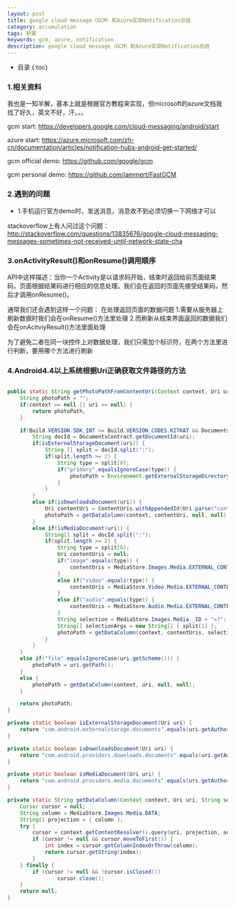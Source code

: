 ```yaml
---
layout: post
title: google cloud message（GCM）和Azure实现Notification总结
category: accumulation
tags: 积累
keywords: gcm, azure, notification
description: google cloud message（GCM）和Azure实现Notification总结
---
```


* 目录
{:toc}

### 1.相关资料
我也是一知半解，基本上就是根据官方教程来实现，但microsoft的azure文档我找了好久，英文不好，汗。。。

gcm start: https://developers.google.com/cloud-messaging/android/start

azure start: https://azure.microsoft.com/zh-cn/documentation/articles/notification-hubs-android-get-started/

gcm official demo: https://github.com/google/gcm

gcm personal demo: https://github.com/iammert/FastGCM

### 2.遇到的问题
- 1.手机运行官方demo时，发送消息，消息收不到必须切换一下网络才可以

stackoverflow上有人问过这个问题：http://stackoverflow.com/questions/13835676/google-cloud-messaging-messages-sometimes-not-received-until-network-state-cha


### 3.onActivityResult()和onResume()调用顺序
API中这样描述：当你一个Activity是以请求码开始，结束时返回给前页面结果码，页面根据结果码进行相应的信息处理。我们会在返回的页面先接受结果码，然后才调用onResume()。

通常我们还会遇到这样一个问题：
在处理返回页面的数据问题
1.需要从服务器上刷新数据时我们会在onResume()方法里处理
2.而刷新从结束界面返回的数据我们会在onAcitviyResult()方法里面处理

为了避免二者在同一块控件上对数据处理，我们只需加个标识符，在两个方法里进行判断，要用哪个方法进行刷新

### 4.Android4.4以上系统根据Uri正确获取文件路径的方法

~~~ Java

public static String getPhotoPathFromContentUri(Context context, Uri uri) {
    String photoPath = "";
    if(context == null || uri == null) {
        return photoPath;
    }

    if(Build.VERSION.SDK_INT >= Build.VERSION_CODES.KITKAT && DocumentsContract.isDocumentUri(context, uri)) {
        String docId = DocumentsContract.getDocumentId(uri);
        if(isExternalStorageDocument(uri)) {
            String [] split = docId.split(":");
            if(split.length >= 2) {
                String type = split[0];
                if("primary".equalsIgnoreCase(type)) {
                    photoPath = Environment.getExternalStorageDirectory() + "/" + split[1];
                }
            }
        }
        else if(isDownloadsDocument(uri)) {
            Uri contentUri = ContentUris.withAppendedId(Uri.parse("content://downloads/public_downloads"), Long.valueOf(docId));
            photoPath = getDataColumn(context, contentUri, null, null);
        }
        else if(isMediaDocument(uri)) {
            String[] split = docId.split(":");
            if(split.length >= 2) {
                String type = split[0];
                Uri contentUris = null;
                if("image".equals(type)) {
                    contentUris = MediaStore.Images.Media.EXTERNAL_CONTENT_URI;
                }
                else if("video".equals(type)) {
                    contentUris = MediaStore.Video.Media.EXTERNAL_CONTENT_URI;
                }
                else if("audio".equals(type)) {
                    contentUris = MediaStore.Audio.Media.EXTERNAL_CONTENT_URI;
                }
                String selection = MediaStore.Images.Media._ID + "=?";
                String[] selectionArgs = new String[] { split[1] };
                photoPath = getDataColumn(context, contentUris, selection, selectionArgs);
            }
        }
    }
    else if("file".equalsIgnoreCase(uri.getScheme())) {
        photoPath = uri.getPath();
    }
    else {
        photoPath = getDataColumn(context, uri, null, null);
    }

    return photoPath;
}

private static boolean isExternalStorageDocument(Uri uri) {
    return "com.android.externalstorage.documents".equals(uri.getAuthority());
}

private static boolean isDownloadsDocument(Uri uri) {
    return "com.android.providers.downloads.documents".equals(uri.getAuthority());
}

private static boolean isMediaDocument(Uri uri) {
    return "com.android.providers.media.documents".equals(uri.getAuthority());
}

private static String getDataColumn(Context context, Uri uri, String selection, String[] selectionArgs) {
    Cursor cursor = null;
    String column = MediaStore.Images.Media.DATA;
    String[] projection = { column };
    try {
        cursor = context.getContentResolver().query(uri, projection, selection, selectionArgs, null);
        if (cursor != null && cursor.moveToFirst()) {
            int index = cursor.getColumnIndexOrThrow(column);
            return cursor.getString(index);
        }
    } finally {
        if (cursor != null && !cursor.isClosed())
                cursor.close();
    }
    return null;
}

~~~
